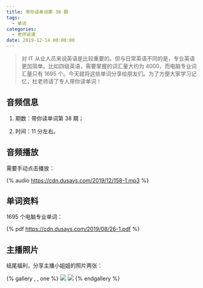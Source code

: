 ```yaml
---
title: 带你读单词第 38 期
tags:
  - 单词
categories:
  - 老师说课
date: 2019-12-14 00:00:00
---
```


> 对 IT 从业人员来说英语是比较重要的。但与日常英语不同的是，专业英语更加简单。比如四级英语，需要掌握的词汇量大约为 4000，而电脑专业词汇量只有 1695 个。今天就将这些单词分享给朋友们。为了方便大家学习记忆，杜老师请了专人带你读单词！

<!-- more -->

## 音频信息

1. 期数：带你读单词第 38 期；

2. 时间：11 分左右。

## 音频播放

需要手动点击播放：

{% audio https://cdn.dusays.com/2019/12/158-1.mp3 %}

## 单词资料

1695 个电脑专业单词：

{% pdf https://cdn.dusays.com/2019/08/26-1.pdf %}

## 主播照片

结尾福利，分享主播小姐姐的照片两张：

{% gallery , , one %}
![](https://cdn.dusays.com/2019/12/158-1.jpg)
![](https://cdn.dusays.com/2019/12/158-2.jpg)
{% endgallery %}